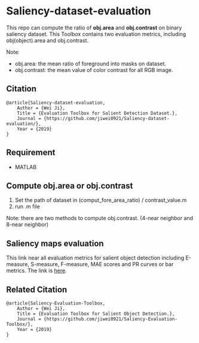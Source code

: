 # Saliency-dataset-evaluation
This repo can compute the ratio of **obj.area** and **obj.contrast** on binary saliency dataset. This Toolbox contains two evaluation metrics, including obj(object).area and obj.contrast.    

Note: 
* obj.area: the mean ratio of foreground into masks on dataset.   
* obj.contrast: the mean value of color contrast for all RGB image.       

## Citation
```
@article{Saliency-dataset-evaluation,
    Author = {Wei Ji},
    Title = {Evaluation Toolbox for Salient Detection Dataset.},
    Journal = {https://github.com/jiwei0921/Saliency-dataset-evaluation/},
    Year = {2019}
}
```

## Requirement 
* MATLAB

## Compute obj.area or obj.contrast
1. Set the path of dataset in (comput_fore_area_ratio) / contrast_value.m
2. run .m file

Note: there are two methods to compute obj.contrast. (4-near neighbor and 8-near neighbor) 

## Saliency maps evaluation
This link near all evaluation metrics for salient object detection including E-measure, S-measure, F-measure, MAE scores and PR curves or bar metrics.
The link is [here](https://github.com/jiwei0921/Saliency-Evaluation-Toolbox).

## Related Citation
```
@article{Saliency-Evaluation-Toolbox,
    Author = {Wei Ji},
    Title = {Evaluation Toolbox for Salient Object Detection.},
    Journal = {https://github.com/jiwei0921/Saliency-Evaluation-Toolbox/},
    Year = {2019}
}
```
